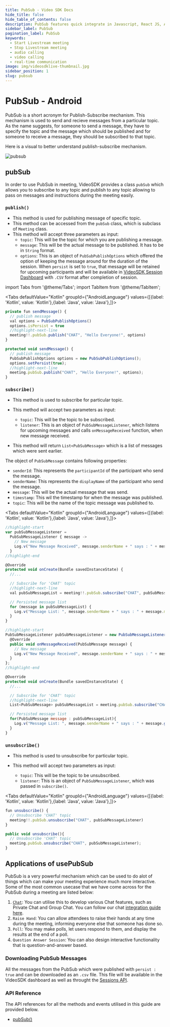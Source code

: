 ```yaml
---
title: PubSub - Video SDK Docs
hide_title: false
hide_table_of_contents: false
description: PubSub features quick integrate in Javascript, React JS, Android, IOS, React Native, Flutter with Video SDK to add live video & audio conferencing to your applications.
sidebar_label: PubSub
pagination_label: PubSub
keywords:
  - Start Livestream meeting
  - Stop Livestream meeting
  - audio calling
  - video calling
  - real-time communication
image: img/videosdklive-thumbnail.jpg
sidebar_position: 1
slug: pubsub
---
```


# PubSub - Android

PubSub is a short acronym for Publish-Subscribe mechanism. This mechanism is used to send and recieve messages from a particular topic. As the name suggests, for someone to send a message, they have to specify the topic and the message which should be published and for someone to receive a message, they should be subscribed to that topic.

Here is a visual to better understand publish-subscribe mechanism.

![pubsub](/img/pubsub.png)

## pubSub

In order to use PubSub in meeting, VideoSDK provides a class `pubSub` which allows you to subscribe to any topic and publish to any topic allowing to pass on messages and instructions during the meeting easily.

### `publish()`

- This method is used for publishing message of specific topic.
- This method can be accessed from the `pubSub` class, which is subclass of `Meeting` class.
- This method will accept three parameters as input:
  - `topic`: This will be the topic for which you are publishing a message.
  - `message`: This will be the actual message to be published. It has to be in `String` format.
  - `options`: This is an object of `PubSubPublishOptions` which offered the option of keeping the message around for the duration of the session. When `persist` is set to `true`, that message will be retained for upcoming participants and will be available in [VideoSDK Session Dashboard](https://app.videosdk.live/meetings/sessions) with `.CSV` format after completion of session.

import Tabs from '@theme/Tabs';
import TabItem from '@theme/TabItem';

<Tabs
defaultValue="Kotlin"
groupId={"AndroidLanguage"}
values={[{label: 'Kotlin', value: 'Kotlin'},{label: 'Java', value: 'Java'},]}>

<TabItem value="Kotlin">

```js
private fun sendMessage() {
  // publish message
  val options = PubSubPublishOptions()
  options.isPersist = true
  //highlight-next-line
  meeting!!.pubSub.publish("CHAT", "Hello Everyone!", options)
}
```

</TabItem>

<TabItem value="Java">

```js
protected void sendMessage() {
  // publish message
  PubSubPublishOptions options = new PubSubPublishOptions();
  options.setPersist(true);
  //highlight-next-line
  meeting.pubSub.publish("CHAT", "Hello Everyone!", options);
}
```

</TabItem>

</Tabs>

### `subscribe()`

- This method is used to subscribe for particular topic.
- This method will accept two parameters as input:

  - `topic`: This will be the topic to be subscribed.
  - `listener`: This is an object of `PubSubMessageListener`, which listens for upcoming messages and calls `onMessageReceived` function, when new message received.

- This method will return `List<PubSubMessage>` which is a list of messages which were sent earlier.

The object of `PubSubMessage` contains following properties:

- `senderId`: This represents the `participantId` of the participant who send the message.
- `senderName`: This represents the `displayName` of the participant who send the message.
- `message`: This will be the actual message that was send.
- `timestamp`: This wil the timestamp for when the message was published.
- `topic`: This will be the name of the topic message was published to.

<Tabs
defaultValue="Kotlin"
groupId={"AndroidLanguage"}
values={[{label: 'Kotlin', value: 'Kotlin'},{label: 'Java', value: 'Java'},]}>

<TabItem value="Kotlin">

```js
//highlight-start
var pubSubMessageListener =
  PubSubMessageListener { message ->
    // New message
    Log.v("New Message Received", message.senderName + " says : " + message.message)
  }
//highlight-end

@Override
protected void onCreate(Bundle savedInstanceState) {
  //...

  // Subscribe for 'CHAT' topic
  //highlight-next-line
  val pubSubMessageList = meeting!!.pubSub.subscribe("CHAT", pubSubMessageListener)

  // Persisted message list
  for (message in pubSubMessageList) {
    Log.v("Message List: ", message.senderName + " says : " + message.message)
  }
}
```

</TabItem>

<TabItem value="Java">

```js
//highlight-start
PubSubMessageListener pubSubMessageListener = new PubSubMessageListener() {
  @Override
  public void onMessageReceived(PubSubMessage message) {
    // New message
    Log.v("New Message Received", message.senderName + " says : " + message.getMessage());
  }
};
//highlight-end

@Override
protected void onCreate(Bundle savedInstanceState) {
  //...

  // Subscribe for 'CHAT' topic
  //highlight-next-line
  List<PubSubMessage> pubSubMessageList = meeting.pubSub.subscribe("CHAT",pubSubMessageListener);

  // Persisted message list
  for(PubSubMessage message : pubSubMessageList){
    Log.v("Message List: ", message.senderName + " says : " + message.getMessage());
  }
}
```

</TabItem>

</Tabs>

### `unsubscribe()`

- This method is used to unsubscribe for particular topic.
- This method will accept two parameters as input:

  - `topic`: This will be the topic to be unsubscribed.
  - `listener`: This is an object of `PubSubMessageListener`, which was passed in `subscribe()`.

<Tabs
defaultValue="Kotlin"
groupId={"AndroidLanguage"}
values={[{label: 'Kotlin', value: 'Kotlin'},{label: 'Java', value: 'Java'},]}>

<TabItem value="Kotlin">

```js
fun unsubscribe() {
  // Unsubscribe 'CHAT' topic
  meeting!!.pubSub.unsubscribe("CHAT", pubSubMessageListener)
}
```

</TabItem>

<TabItem value="Java">

```js
public void unsubscribe(){
  // Unsubscribe 'CHAT' topic
  meeting.pubSub.unsubscribe("CHAT", pubSubMessageListener);
}
```

</TabItem>

</Tabs>

## Applications of usePubSub

PubSub is a very powerful mechanism which can be used to do alot of things which can make your meeting experience much more interactive. Some of the most common usecase that we have come across for the PubSub during a meeting are listed below:

1. [`Chat`](./chat-using-pubsub): You can utilise this to develop various Chat features, such as Private Chat and Group Chat. You can follow our chat [integration guide here](./chat-using-pubsub).
2. `Raise Hand`: You can allow attendees to raise their hands at any time during the meeting, informing everyone else that someone has done so.
3. `Poll`: You may make polls, let users respond to them, and display the results at the end of a poll.
4. `Question Answer Session`: You can also design interactive functionality that is question-and-answer based.

### Downloading PubSub Messages

All the messages from the PubSub which were published with `persist : true` and can be downloaded as an `.csv` file. This file will be available in the VideoSDK dashboard as well as throught the [Sessions API](/api-reference/realtime-communication/fetch-session-using-sessionid).

### API Reference

The API references for all the methods and events utilised in this guide are provided below.

- [pubSub()](/android/api/sdk-reference/pubsub-class/introduction)
